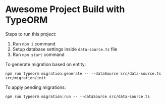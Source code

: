 # Awesome Project Build with TypeORM

Steps to run this project:

1. Run `npm i` command
2. Setup database settings inside `data-source.ts` file
3. Run `npm start` command

To generate migration based on entity:

```
npm run typeorm migration:generate -- --dataSource src/data-source.ts src/migration/init
```

To apply pending migrations:

```
npm run typeorm migration:run -- --dataSource src/data-source.ts
```

